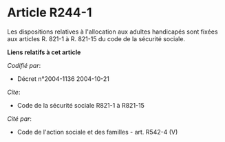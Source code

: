 # Article R244-1

Les dispositions relatives à l'allocation aux adultes handicapés sont fixées aux articles R. 821-1 à R. 821-15 du code de la
sécurité sociale.

**Liens relatifs à cet article**

_Codifié par_:

  - Décret n°2004-1136 2004-10-21

_Cite_:

  - Code de la sécurité sociale R821-1 à R821-15

_Cité par_:

  - Code de l'action sociale et des familles - art. R542-4 (V)
